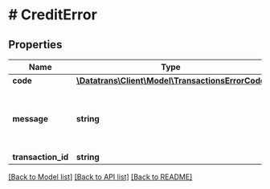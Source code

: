 # # CreditError

## Properties

Name | Type | Description | Notes
------------ | ------------- | ------------- | -------------
**code** | [**\Datatrans\Client\Model\TransactionsErrorCode**](TransactionsErrorCode.md) |  | [optional]
**message** | **string** | A human readable message indicating what went wrong. | [optional]
**transaction_id** | **string** |  | [optional]

[[Back to Model list]](../../README.md#models) [[Back to API list]](../../README.md#endpoints) [[Back to README]](../../README.md)
